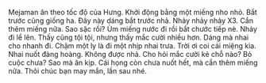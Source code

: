 Mejaman ăn theo tốc độ của Hưng. Khởi động bằng một miếng nho nhỏ. Bắt trước cũng giống ha. Đây này dáng bắt trước nhả. Nhảy nhảy nhảy X3. Cắn thêm miếng nữa. Sao sặc rồi? Ùm miếng nước đi rồi bắt chước tiếp nè. Nhảy đi lể lên. Thấy cũng tội tội, nhưng thấy mắc cười nhiều hơn. Dáng mà nhai cho nhanh đi. Chậm một ly là đi một nhịp nhai trưa. Trời ơi coi cái miệng kìa. Nhai nuốt đàng hoàng. Không được nhả. Cho hỏi mắc cười kẻ chỗ nào? Bỏ cuộc chưa? Sao mà ăn kịp. Cái họng còn chưa nuốt hết, mà cắn thêm miếng nữa. Thôi chúc bạn may mắn, lần sau nhé.